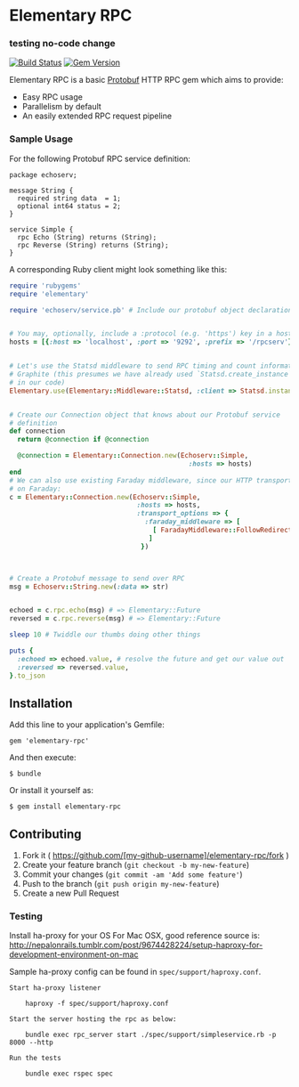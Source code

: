# Elementary RPC

### testing no-code change

[![Build Status](https://travis-ci.org/lookout/elementary-rpc.svg?branch=master)](https://travis-ci.org/lookout/elementary-rpc) [![Gem Version](https://badge.fury.io/rb/elementary-rpc.svg)](http://badge.fury.io/rb/elementary-rpc)

Elementary RPC is a basic
[Protobuf](https://developers.google.com/protocol-buffers/docs/overview) HTTP
RPC gem which aims to provide:

 * Easy RPC usage
 * Parallelism by default
 * An easily extended RPC request pipeline

### Sample Usage

For the following Protobuf RPC service definition:

```
package echoserv;

message String {
  required string data  = 1;
  optional int64 status = 2;
}

service Simple {
  rpc Echo (String) returns (String);
  rpc Reverse (String) returns (String);
}
```

A corresponding Ruby client might look something like this:

```ruby
require 'rubygems'
require 'elementary'

require 'echoserv/service.pb' # Include our protobuf object declarations


# You may, optionally, include a :protocol (e.g. 'https') key in a host hash
hosts = [{:host => 'localhost', :port => '9292', :prefix => '/rpcserv'}]


# Let's use the Statsd middleware to send RPC timing and count information to
# Graphite (this presumes we have already used `Statsd.create_instance` elsewhere
# in our code)
Elementary.use(Elementary::Middleware::Statsd, :client => Statsd.instance)


# Create our Connection object that knows about our Protobuf service
# definition
def connection
  return @connection if @connection

  @connection = Elementary::Connection.new(Echoserv::Simple,
                                             :hosts => hosts)
end
# We can also use existing Faraday middleware, since our HTTP transport is built
# on Faraday:
c = Elementary::Connection.new(Echoserv::Simple,
                                :hosts => hosts,
                                :transport_options => {
                                  :faraday_middleware => [
                                    [ FaradayMiddleware::FollowRedirects, :limit => 2 ]
                                   ]
                                 })



# Create a Protobuf message to send over RPC
msg = Echoserv::String.new(:data => str)


echoed = c.rpc.echo(msg) # => Elementary::Future
reversed = c.rpc.reverse(msg) # => Elementary::Future

sleep 10 # Twiddle our thumbs doing other things

puts {
  :echoed => echoed.value, # resolve the future and get our value out
  :reversed => reversed.value,
}.to_json
```

## Installation

Add this line to your application's Gemfile:

    gem 'elementary-rpc'

And then execute:

    $ bundle

Or install it yourself as:

    $ gem install elementary-rpc

## Contributing

1. Fork it ( https://github.com/[my-github-username]/elementary-rpc/fork )
2. Create your feature branch (`git checkout -b my-new-feature`)
3. Commit your changes (`git commit -am 'Add some feature'`)
4. Push to the branch (`git push origin my-new-feature`)
5. Create a new Pull Request

### Testing

Install ha-proxy for your OS
 For Mac OSX, good reference source is:
 http://nepalonrails.tumblr.com/post/9674428224/setup-haproxy-for-development-environment-on-mac

Sample ha-proxy config can be found in `spec/support/haproxy.conf`.
```
Start ha-proxy listener

    haproxy -f spec/support/haproxy.conf

Start the server hosting the rpc as below:

    bundle exec rpc_server start ./spec/support/simpleservice.rb -p 8000 --http

Run the tests

    bundle exec rspec spec

